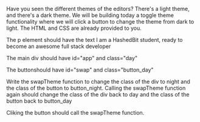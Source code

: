 Have you seen the different themes of the editors? There's a light theme, and there's a dark theme. We will be building today a toggle theme functionality where we will click a button to change the theme from dark to light.
The HTML and CSS are already provided to you.

The p element should have the text I am a HashedBit student, ready to become an awesome full stack developer

The main div should have id="app" and class="day"

The buttonshould have id="swap" and class="button_day"

Write the swapTheme function to change the class of the div to night and the class of the button to button_night. Calling the swapTheme function again should change the class of the div back to day and the class of the button back to button_day

Cliking the button should call the swapTheme function.
